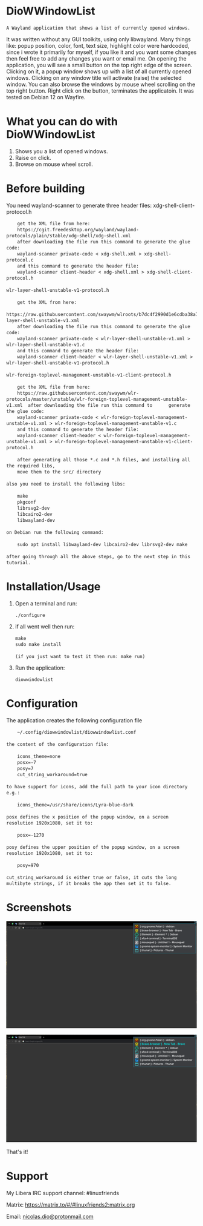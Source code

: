 # DioWWindowList
	A Wayland application that shows a list of currently opened windows.
It was written without any GUI toolkits, using only libwayland.
Many things like: popup position, color, font, text size, highlight color were hardcoded,
since i wrote it primarily for myself, if you like it and you want some changes then
feel free to add any changes you want or email me.
	On opening the application, you will see a small button on the top right edge of the screen.
Clicking on it, a popup window shows up with a list of all currently opened windows.
Clicking on any window title will activate (raise) the selected window.
You can also browse the windows by mouse wheel scrolling on the top right button.
	Right click on the button, terminates the applicatoin.
It was tested on Debian 12 on Wayfire.

# What you can do with DioWWindowList
   1. Shows you a list of opened windows.
   2. Raise on click.
   3. Browse on mouse wheel scroll.

# Before building
You need wayland-scanner to generate three header files:
	xdg-shell-client-protocol.h

		get the XML file from here:
		https://cgit.freedesktop.org/wayland/wayland-protocols/plain/stable/xdg-shell/xdg-shell.xml
		after downloading the file run this command to generate the glue code:
		wayland-scanner private-code < xdg-shell.xml > xdg-shell-protocol.c
		and this command to generate the header file:
		wayland-scanner client-header < xdg-shell.xml > xdg-shell-client-protocol.h

	wlr-layer-shell-unstable-v1-protocol.h

		get the XML from here:
		https://raw.githubusercontent.com/swaywm/wlroots/b7dc4f2990d1e6cdba38a7e9d2d286e48dd1a3eb/protocol/wlr-layer-shell-unstable-v1.xml
		after downloading the file run this command to generate the glue code:
		wayland-scanner private-code < wlr-layer-shell-unstable-v1.xml > wlr-layer-shell-unstable-v1.c
		and this command to generate the header file:
		wayland-scanner client-header < wlr-layer-shell-unstable-v1.xml > wlr-layer-shell-unstable-v1-protocol.h

	wlr-foreign-toplevel-management-unstable-v1-client-protocol.h

		get the XML file from here:
		https://raw.githubusercontent.com/swaywm/wlr-protocols/master/unstable/wlr-foreign-toplevel-management-unstable-v1.xml	after downloading the file run this command to 		generate the glue code:
		wayland-scanner private-code < wlr-foreign-toplevel-management-unstable-v1.xml > wlr-foreign-toplevel-management-unstable-v1.c
		and this command to generate the header file:
		wayland-scanner client-header < wlr-foreign-toplevel-management-unstable-v1.xml > wlr-foreign-toplevel-management-unstable-v1-client-protocol.h

		after generating all those *.c and *.h files, and installing all the required libs,
		move them to the src/ directory

	also you need to install the following libs:

		make
		pkgconf
	 	librsvg2-dev
		libcairo2-dev
		libwayland-dev

	on Debian run the following command:

		sudo apt install libwayland-dev libcairo2-dev librsvg2-dev make

	after going through all the above steps, go to the next step in this tutorial.

# Installation/Usage
  1. Open a terminal and run:

		 ./configure

  2. if all went well then run:

		 make
		 sudo make install
		 
		 (if you just want to test it then run: make run)
		
  3. Run the application:
  
		 diowwindowlist

# Configuration
The application creates the following configuration file

		~/.config/diowwindowlist/diowwindowlist.conf

	the content of the configuration file:

		icons_theme=none
		posx=-7
		posy=7
		cut_string_workaround=true

	to have support for icons, add the full path to your icon directory e.g.:

		icons_theme=/usr/share/icons/Lyra-blue-dark

	posx defines the x position of the popup window, on a screen resolution 1920x1080, set it to:

		posx=-1270

	posy defines the upper position of the popup window, on a screen resolution 1920x1080, set it to:

		posy=970

	cut_string_workaround is either true or false, it cuts the long multibyte strings, if it breaks the app then set it to false.

# Screenshots
 
![Alt text](https://raw.githubusercontent.com/DiogenesN/diowwindowlist/main/diowwindowlist.png)

![Alt text](https://raw.githubusercontent.com/DiogenesN/diowwindowlist/main/diowwindowlist2.png)

That's it!

# Support

   My Libera IRC support channel: #linuxfriends

   Matrix: https://matrix.to/#/#linuxfriends2:matrix.org

   Email: nicolas.dio@protonmail.com
